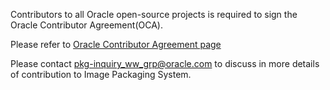Contributors to all Oracle open-source projects is required to sign the Oracle Contributor
Agreement(OCA).

Please refer to [Oracle Contributor Agreement page](http://www.oracle.com/technetwork/community/oca-486395.html)

Please contact pkg-inquiry_ww_grp@oracle.com to discuss in more details of contribution to Image Packaging
System.
